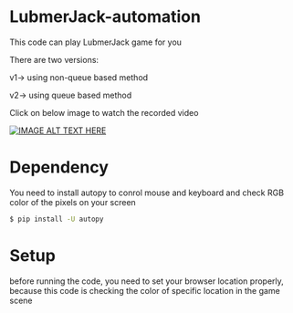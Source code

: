 # LubmerJack-automation

This code can play LubmerJack game for you

There are two versions:

v1-> using non-queue based method

v2-> using queue based method



Click on below image to watch the recorded video

[![IMAGE ALT TEXT HERE](https://img.youtube.com/vi/A9mZVdYDYr8/0.jpg)](https://youtu.be/3Ypdr9eTFzs)


# Dependency
You need to install autopy to conrol mouse and keyboard and check RGB color of the pixels on your screen
```sh
$ pip install -U autopy
```

# Setup
before running the code, you need to set your browser location properly, because this code is checking the color of specific location in the game scene
